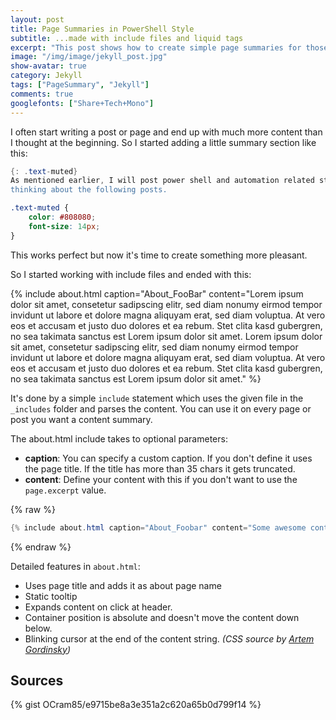 ```yaml
---
layout: post
title: Page Summaries in PowerShell Style
subtitle: ...made with include files and liquid tags
excerpt: "This post shows how to create simple page summaries for those who just need the facts!"
image: "/img/image/jekyll_post.jpg"
show-avatar: true
category: Jekyll
tags: ["PageSummary", "Jekyll"]
comments: true
googlefonts: ["Share+Tech+Mono"]
---
```


I often start writing a post or page and end up with much more content than I thought at the beginning.
So I started adding a little summary section like this:

```powershell
{: .text-muted}
As mentioned earlier, I will post power shell and automation related stuff here. I've already started
thinking about the following posts.
```

```css
.text-muted {
    color: #808080;
    font-size: 14px;
}
```

This works perfect but now it's time to create something more pleasant.

So I started working with include files and ended with this:

{% include about.html caption="About_FooBar" content="Lorem ipsum dolor sit amet, consetetur sadipscing elitr, sed diam nonumy eirmod tempor invidunt ut labore et dolore magna aliquyam erat, sed diam voluptua. At vero eos et accusam et justo duo dolores et ea rebum. Stet clita kasd gubergren, no sea takimata sanctus est Lorem ipsum dolor sit amet. Lorem ipsum dolor sit amet, consetetur sadipscing elitr, sed diam nonumy eirmod tempor invidunt ut labore et dolore magna aliquyam erat, sed diam voluptua. At vero eos et accusam et justo duo dolores et ea rebum. Stet clita kasd gubergren, no sea takimata sanctus est Lorem ipsum dolor sit amet." %}


It's done by a simple `include` statement which uses the given file in the `_includes` folder and parses the
content. You can use it on every page or post you want a content summary.

The about.html include takes to optional parameters:

- **caption**: You can specify a custom caption. If you don't define it uses the page title. If the title has more
  than 35 chars it gets truncated.
- **content**: Define your content with this if you don't want to use the `page.excerpt` value.

{% raw %}
```powershell
{% include about.html caption="About_Foobar" content="Some awesome content summary goes in here...." %}
```
{% endraw %}

Detailed features in `about.html`:

- Uses page title and adds it as about page name
- Static tooltip
- Expands content on click at header.
- Container position is absolute and doesn't move the content down below.
- Blinking cursor at the end of the content string. *(CSS source by [Artem Gordinsky](https://codepen.io/ArtemGordinsky/pen/GnLBq))*

## Sources


{% gist OCram85/e9715be8a3e351a2c620a65b0d799f14 %}
